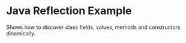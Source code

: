 # Java Reflection Example

Shows how to discover class fields, values, methods and constructors dinamically.